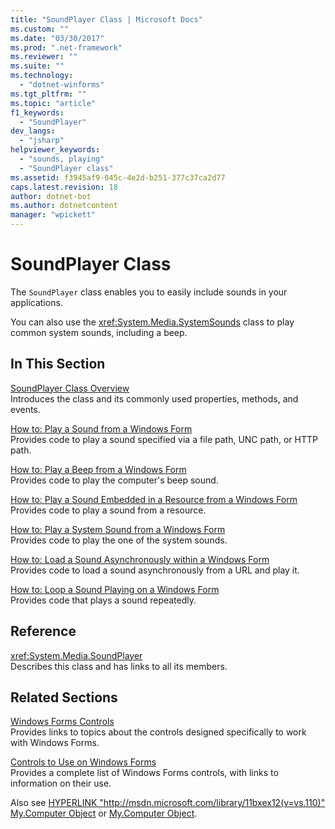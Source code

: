 ```yaml
---
title: "SoundPlayer Class | Microsoft Docs"
ms.custom: ""
ms.date: "03/30/2017"
ms.prod: ".net-framework"
ms.reviewer: ""
ms.suite: ""
ms.technology: 
  - "dotnet-winforms"
ms.tgt_pltfrm: ""
ms.topic: "article"
f1_keywords: 
  - "SoundPlayer"
dev_langs: 
  - "jsharp"
helpviewer_keywords: 
  - "sounds, playing"
  - "SoundPlayer class"
ms.assetid: f3945af9-045c-4e2d-b251-377c37ca2d77
caps.latest.revision: 18
author: dotnet-bot
ms.author: dotnetcontent
manager: "wpickett"
---
```

# SoundPlayer Class
The `SoundPlayer` class enables you to easily include sounds in your applications.  
  
 You can also use the <xref:System.Media.SystemSounds> class to play common system sounds, including a beep.  
  
## In This Section  
 [SoundPlayer Class Overview](../../../../docs/framework/winforms/controls/soundplayer-class-overview.md)  
 Introduces the class and its commonly used properties, methods, and events.  
  
 [How to: Play a Sound from a Windows Form](../../../../docs/framework/winforms/controls/how-to-play-a-sound-from-a-windows-form.md)  
 Provides code to play a sound specified via a file path, UNC path, or HTTP path.  
  
 [How to: Play a Beep from a Windows Form](../../../../docs/framework/winforms/controls/how-to-play-a-beep-from-a-windows-form.md)  
 Provides code to play the computer's beep sound.  
  
 [How to: Play a Sound Embedded in a Resource from a Windows Form](../../../../docs/framework/winforms/controls/how-to-play-a-sound-embedded-in-a-resource-from-a-windows-form.md)  
 Provides code to play a sound from a resource.  
  
 [How to: Play a System Sound from a Windows Form](../../../../docs/framework/winforms/controls/how-to-play-a-system-sound-from-a-windows-form.md)  
 Provides code to play the one of the system sounds.  
  
 [How to: Load a Sound Asynchronously within a Windows Form](../../../../docs/framework/winforms/controls/how-to-load-a-sound-asynchronously-within-a-windows-form.md)  
 Provides code to load a sound asynchronously from a URL and play it.  
  
 [How to: Loop a Sound Playing on a Windows Form](../../../../docs/framework/winforms/controls/how-to-loop-a-sound-playing-on-a-windows-form.md)  
 Provides code that plays a sound repeatedly.  
  
## Reference  
 <xref:System.Media.SoundPlayer>  
 Describes this class and has links to all its members.  
  
## Related Sections  
 [Windows Forms Controls](../../../../docs/framework/winforms/controls/index.md)  
 Provides links to topics about the controls designed specifically to work with Windows Forms.  
  
 [Controls to Use on Windows Forms](../../../../docs/framework/winforms/controls/controls-to-use-on-windows-forms.md)  
 Provides a complete list of Windows Forms controls, with links to information on their use.  
  
 Also see [HYPERLINK "http://msdn.microsoft.com/library/11bxex12(v=vs.110)" My.Computer Object](http://msdn.microsoft.com/library/11bxex12\(v=vs.110\)) or [My.Computer Object](http://msdn.microsoft.com/library/11bxex12\(v=vs.120\)).